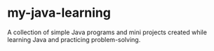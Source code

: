 # my-java-learning
A collection of simple Java programs and mini projects created while learning  Java and practicing problem-solving.
